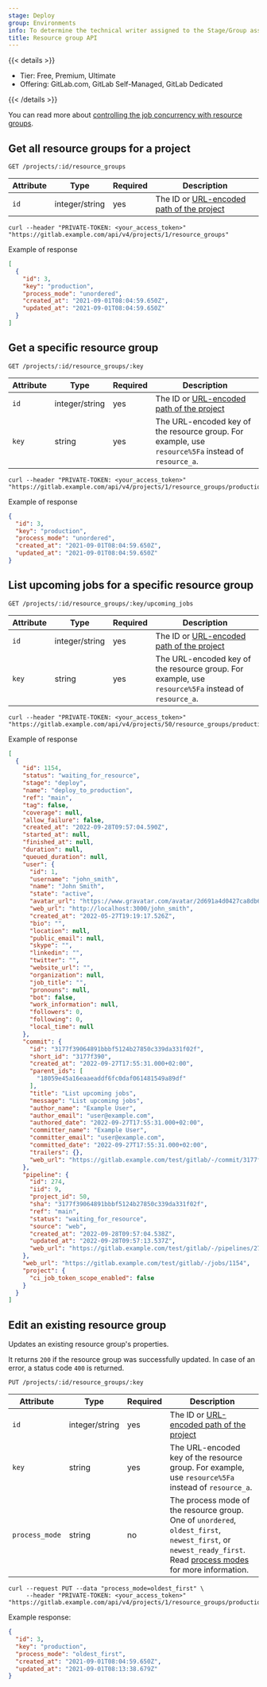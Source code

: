```yaml
---
stage: Deploy
group: Environments
info: To determine the technical writer assigned to the Stage/Group associated with this page, see https://handbook.gitlab.com/handbook/product/ux/technical-writing/#assignments
title: Resource group API
---
```


{{< details >}}

- Tier: Free, Premium, Ultimate
- Offering: GitLab.com, GitLab Self-Managed, GitLab Dedicated

{{< /details >}}

You can read more about [controlling the job concurrency with resource groups](../ci/resource_groups/_index.md).

## Get all resource groups for a project

```plaintext
GET /projects/:id/resource_groups
```

| Attribute | Type    | Required | Description         |
|-----------|---------|----------|---------------------|
| `id`      | integer/string     | yes      | The ID or [URL-encoded path of the project](rest/_index.md#namespaced-paths) |

```shell
curl --header "PRIVATE-TOKEN: <your_access_token>" "https://gitlab.example.com/api/v4/projects/1/resource_groups"
```

Example of response

```json
[
  {
    "id": 3,
    "key": "production",
    "process_mode": "unordered",
    "created_at": "2021-09-01T08:04:59.650Z",
    "updated_at": "2021-09-01T08:04:59.650Z"
  }
]
```

## Get a specific resource group

```plaintext
GET /projects/:id/resource_groups/:key
```

| Attribute | Type    | Required | Description         |
|-----------|---------|----------|---------------------|
| `id`      | integer/string     | yes      | The ID or [URL-encoded path of the project](rest/_index.md#namespaced-paths) |
| `key`     | string  | yes      | The URL-encoded key of the resource group. For example, use `resource%5Fa` instead of `resource_a`. |

```shell
curl --header "PRIVATE-TOKEN: <your_access_token>" "https://gitlab.example.com/api/v4/projects/1/resource_groups/production"
```

Example of response

```json
{
  "id": 3,
  "key": "production",
  "process_mode": "unordered",
  "created_at": "2021-09-01T08:04:59.650Z",
  "updated_at": "2021-09-01T08:04:59.650Z"
}
```

## List upcoming jobs for a specific resource group

```plaintext
GET /projects/:id/resource_groups/:key/upcoming_jobs
```

| Attribute | Type    | Required | Description         |
|-----------|---------|----------|---------------------|
| `id`      | integer/string     | yes      | The ID or [URL-encoded path of the project](rest/_index.md#namespaced-paths) |
| `key`     | string  | yes      | The URL-encoded key of the resource group. For example, use `resource%5Fa` instead of `resource_a`. |

```shell
curl --header "PRIVATE-TOKEN: <your_access_token>" "https://gitlab.example.com/api/v4/projects/50/resource_groups/production/upcoming_jobs"
```

Example of response

```json
[
  {
    "id": 1154,
    "status": "waiting_for_resource",
    "stage": "deploy",
    "name": "deploy_to_production",
    "ref": "main",
    "tag": false,
    "coverage": null,
    "allow_failure": false,
    "created_at": "2022-09-28T09:57:04.590Z",
    "started_at": null,
    "finished_at": null,
    "duration": null,
    "queued_duration": null,
    "user": {
      "id": 1,
      "username": "john_smith",
      "name": "John Smith",
      "state": "active",
      "avatar_url": "https://www.gravatar.com/avatar/2d691a4d0427ca8db6efc3924a6408ba?s=80\u0026d=identicon",
      "web_url": "http://localhost:3000/john_smith",
      "created_at": "2022-05-27T19:19:17.526Z",
      "bio": "",
      "location": null,
      "public_email": null,
      "skype": "",
      "linkedin": "",
      "twitter": "",
      "website_url": "",
      "organization": null,
      "job_title": "",
      "pronouns": null,
      "bot": false,
      "work_information": null,
      "followers": 0,
      "following": 0,
      "local_time": null
    },
    "commit": {
      "id": "3177f39064891bbbf5124b27850c339da331f02f",
      "short_id": "3177f390",
      "created_at": "2022-09-27T17:55:31.000+02:00",
      "parent_ids": [
        "18059e45a16eaaeaddf6fc0daf061481549a89df"
      ],
      "title": "List upcoming jobs",
      "message": "List upcoming jobs",
      "author_name": "Example User",
      "author_email": "user@example.com",
      "authored_date": "2022-09-27T17:55:31.000+02:00",
      "committer_name": "Example User",
      "committer_email": "user@example.com",
      "committed_date": "2022-09-27T17:55:31.000+02:00",
      "trailers": {},
      "web_url": "https://gitlab.example.com/test/gitlab/-/commit/3177f39064891bbbf5124b27850c339da331f02f"
    },
    "pipeline": {
      "id": 274,
      "iid": 9,
      "project_id": 50,
      "sha": "3177f39064891bbbf5124b27850c339da331f02f",
      "ref": "main",
      "status": "waiting_for_resource",
      "source": "web",
      "created_at": "2022-09-28T09:57:04.538Z",
      "updated_at": "2022-09-28T09:57:13.537Z",
      "web_url": "https://gitlab.example.com/test/gitlab/-/pipelines/274"
    },
    "web_url": "https://gitlab.example.com/test/gitlab/-/jobs/1154",
    "project": {
      "ci_job_token_scope_enabled": false
    }
  }
]
```

## Edit an existing resource group

Updates an existing resource group's properties.

It returns `200` if the resource group was successfully updated. In case of an error, a status code `400` is returned.

```plaintext
PUT /projects/:id/resource_groups/:key
```

| Attribute       | Type    | Required                          | Description                      |
| --------------- | ------- | --------------------------------- | -------------------------------  |
| `id`            | integer/string | yes                        | The ID or [URL-encoded path of the project](rest/_index.md#namespaced-paths)            |
| `key`           | string  | yes                               |The URL-encoded key of the resource group. For example, use `resource%5Fa` instead of `resource_a`. |
| `process_mode`  | string  | no                                | The process mode of the resource group. One of `unordered`, `oldest_first`, `newest_first`, or `newest_ready_first`. Read [process modes](../ci/resource_groups/_index.md#process-modes) for more information. |

```shell
curl --request PUT --data "process_mode=oldest_first" \
     --header "PRIVATE-TOKEN: <your_access_token>" "https://gitlab.example.com/api/v4/projects/1/resource_groups/production"
```

Example response:

```json
{
  "id": 3,
  "key": "production",
  "process_mode": "oldest_first",
  "created_at": "2021-09-01T08:04:59.650Z",
  "updated_at": "2021-09-01T08:13:38.679Z"
}
```
